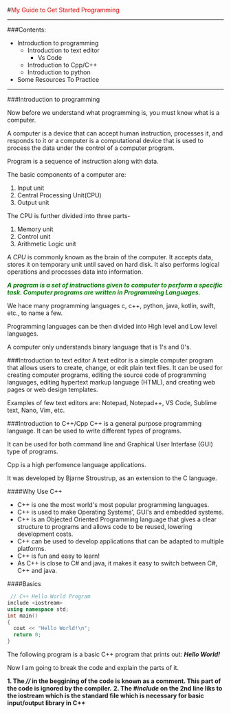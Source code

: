 #<span style="color:Red">My Guide to Get Started Programming
___
###Contents:
* Introduction to programming
    * Introduction to text editor
        * Vs Code
    * Introduction to Cpp/C++
    * Introduction to python
* Some Resources To Practice
___
###Introduction to programming

Now before we understand what programming is, you must know what is a computer. 

A computer is a device that can accept human instruction, processes it, and responds to it or a computer is a computational device that is used to process the data under the control of a computer program.

Program is a sequence of instruction along with data. 

The basic components of a computer are: 

1. Input unit
2. Central Processing Unit(CPU)
3. Output unit

The CPU is further divided into three parts-  
1. Memory unit
2. Control unit
3. Arithmetic Logic unit

A *CPU* is commonly known as the brain of the computer. It accepts data, stores it on temporary unit until saved on hard disk. It also performs logical operations and processes data into information.

***<span style="color:Green">A program is a set of instructions given to computer to perform a specific task. Computer programs are written in Programming Languages.***

We hace many programming languages c, c++, python, java, kotlin, swift, etc., to name a few.

Programming languages can be then divided into High level and Low level languages.

A computer only understands binary language that is 1's and 0's.

###Introduction to text editor
A text editor is a simple computer program that allows users to create, change, or edit plain text files. It can be used for creating computer programs, editing the source code of programming languages, editing hypertext markup language (HTML), and creating web pages or web design templates. 

Examples of few text editors are: Notepad, Notepad++, VS Code, Sublime text, Nano, Vim, etc.

###Introduction to C++/Cpp
C++ is a general purpose programming language. It can be used to write different types of programs.

It can be used for both command line and Graphical User Interfase (GUI) type of programs.

Cpp is a high perfomence language applications.

It was developed by Bjarne Stroustrup, as an extension to the C language.

####Why Use C++
* C++ is one the most world's most popular programming languages.
* C++ is used to make Operating Systems', GUI's and embedded systems.
* C++ is an Objected Oriented Programming language that gives a clear structure to programs and allows code to be reused, lowering development costs.
* C++ can be used to develop applications that can be adapted to multiple platforms.
* C++ is fun and easy to learn!
* As C++ is close to C# and java, it makes it easy to switch between C#, C++ and java.

####Basics
```C++
 // C++ Hello World Program
include <iostream>
using namespace std;
int main()
{
  cout << "Hello World!\n";
  return 0;
}
```

The following program is a basic C++ program that prints out: ***Hello World!***

Now I am going to break the code and explain the parts of it.

**1. The *//* in the beggining of the code is known as a comment. This part of the code is ignored by the compiler.**
**2. The *#include* on the 2nd line liks to the iostream which is the standard file which is necessary for basic input/output library in C++**